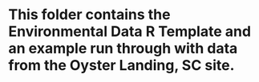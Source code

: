 # This folder contains the Environmental Data R Template and an example run through with data from the Oyster Landing, SC site.
